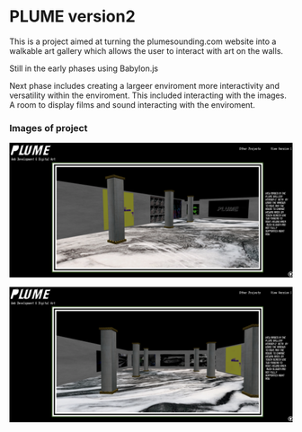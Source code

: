 # PLUME version2

This is a project aimed at turning the plumesounding.com website into a walkable art gallery which allows the user to interact with art on the walls.

Still in the early phases using Babylon.js 

Next phase includes creating a largeer enviroment more interactivity and versatility within the enviroment. This included interacting with the images. A room to display films and sound interacting with the enviroment.

### Images of project

![](https://github.com/JoeHancock1995/plumev2/blob/master/assets/Screen%20Shot%202020-02-02%20at%205.01.21%20PM.png)

![](https://github.com/JoeHancock1995/plumev2/blob/master/assets/Screen%20Shot%202020-02-02%20at%205.01.53%20PM.png)

# 
